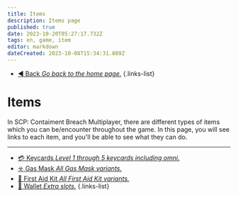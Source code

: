 ```yaml
---
title: Items
description: Items page
published: true
date: 2023-10-20T05:27:17.732Z
tags: en, game, item
editor: markdown
dateCreated: 2023-10-08T15:34:31.889Z
---
```


- [:arrow_backward: Back *Go back to the home page.*](/en/home#single-playerco-op)
{.links-list}
# Items
In SCP: Contaiment Breach Multiplayer, there are different types of items which you can be/encounter throughout the game. In this page, you will see links to each item, and you'll be able to see what they can do.

---
- [:credit_card: Keycards *Level 1 through 5 keycards including omni.*](/en/game/items/Keycards)
- [:biohazard: Gas Mask *All Gas Mask variants.*](/en/game/items/gas-mask)
- [:pill: First Aid Kit *All First Aid Kit variants.*](/en/game/items/first-aid-kit)
- [:briefcase: Wallet *Extra slots.*](/en/game/items/Wallet)
{.links-list}
